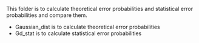 This folder is to calculate theoretical error probabilities and statistical error probabilities and compare them.

- Gaussian_dist is to calculate theoretical error probabilities
- Gd_stat is to calculate statistical error probabilities